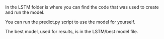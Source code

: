 In the LSTM folder is where you can find the code that was used to create and run the model. 

You can run the predict.py script to use the model for yourself.

The best model, used for results, is in the LSTM/best model file.
